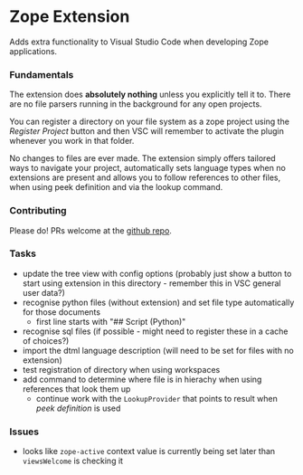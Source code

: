 Zope Extension
==============

Adds extra functionality to Visual Studio Code when developing Zope applications.

### Fundamentals

The extension does **absolutely nothing** unless you explicitly tell it to. There are no file parsers running in the background for any open projects.

You can register a directory on your file system as a zope project using the _Register Project_ button and then VSC will remember to activate the plugin whenever you work in that folder.

No changes to files are ever made. The extension simply offers tailored ways to navigate your project, automatically sets language types when no extensions are present and allows you to follow references to other files, when using peek definition and via the lookup command.

### Contributing

Please do! PRs welcome at the [github repo](https://github.com/CraicOverflow89/vsc-zope/).

### Tasks

 - update the tree view with config options (probably just show a button to start using extension in this directory - remember this in VSC general user data?)
 - recognise python files (without extension) and set file type automatically for those documents
    - first line starts with "## Script (Python)"
 - recognise sql files (if possible - might need to register these in a cache of choices?)
 - import the dtml language description (will need to be set for files with no extension)
 - test registration of directory when using workspaces
 - add command to determine where file is in hierachy when using references that look them up
    - continue work with the `LookupProvider` that points to result when _peek definition_ is used

### Issues

 - looks like `zope-active` context value is currently being set later than `viewsWelcome` is checking it